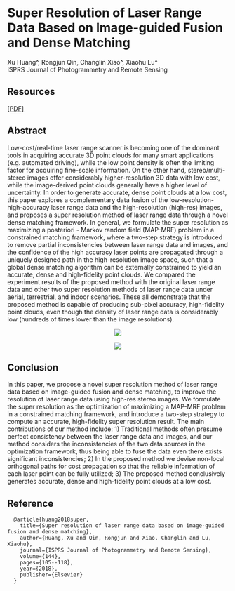 # Super Resolution of Laser Range Data Based on Image-guided Fusion and Dense Matching
Xu Huang^, Rongjun Qin, Changlin Xiao^, Xiaohu Lu^   
ISPRS Journal of Photogrammetry and Remote Sensing
## Resources
[[PDF]](https://cpb-us-w2.wpmucdn.com/u.osu.edu/dist/4/28638/files/2018/07/LiDAR_and_Image_paper-V3_close_to_final-28lqxo6.pdf)   
## Abstract
Low-cost/real-time laser range scanner is becoming one of the dominant tools in acquiring
accurate 3D point clouds for many smart applications (e.g. automated driving), while the low
point density is often the limiting factor for acquiring fine-scale information. On the other hand,
stereo/multi-stereo images offer considerably higher-resolution 3D data with low cost, while the
image-derived point clouds generally have a higher level of uncertainty. In order to generate
accurate, dense point clouds at a low cost, this paper explores a complementary data fusion of the
low-resolution-high-accuracy laser range data and the high-resolution (high-res) images, and
proposes a super resolution method of laser range data through a novel dense matching framework.
In general, we formulate the super resolution as maximizing a posteriori - Markov random field
(MAP-MRF) problem in a constrained matching framework, where a two-step strategy is
introduced to remove partial inconsistencies between laser range data and images, and the
confidence of the high accuracy laser points are propagated through a uniquely designed path in
the high-resolution image space, such that a global dense matching algorithm can be externally
constrained to yield an accurate, dense and high-fidelity point clouds. We compared the
experiment results of the proposed method with the original laser range data and other two super
resolution methods of laser range data under aerial, terrestrial, and indoor scenarios. These all
demonstrate that the proposed method is capable of producing sub-pixel accuracy, high-fidelity
point clouds, even though the density of laser range data is considerably low (hundreds of times
lower than the image resolutions).  
<p align="center"><img src="https://user-images.githubusercontent.com/32317924/125149204-8953f900-e105-11eb-8620-eb4b14f58faa.png"></p>  
<p align="center"><img src="https://user-images.githubusercontent.com/32317924/125149244-c7511d00-e105-11eb-9f63-6e8270107d39.png"></p>  

## Conclusion
In this paper, we propose a novel super resolution method of laser range data based on image-guided fusion and dense matching, to improve the resolution of laser range data using
high-res stereo images. We formulate the super resolution as the optimization of maximizing a
MAP-MRF problem in a constrained matching framework, and introduce a two-step strategy to
compute an accurate, high-fidelity super resolution result. The main contributions of our method
include: 1) Traditional methods often presume perfect consistency between the laser range data
and images, and our method considers the inconsistencies of the two data sources in the
optimization framework, thus being able to fuse the data even there exists significant
inconsistencies; 2) In the proposed method we devise non-local orthogonal paths for cost
propagation so that the reliable information of each laser point can be fully utilized; 3) The
proposed method conclusively generates accurate, dense and high-fidelity point clouds at a low
cost. 
## Reference
      @article{huang2018super,
        title={Super resolution of laser range data based on image-guided fusion and dense matching},
        author={Huang, Xu and Qin, Rongjun and Xiao, Changlin and Lu, Xiaohu},
        journal={ISPRS Journal of Photogrammetry and Remote Sensing},
        volume={144},
        pages={105--118},
        year={2018},
        publisher={Elsevier}
      }
